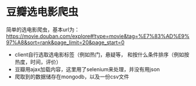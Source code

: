 # 豆瓣选电影爬虫

简单的选电影爬虫，基本url为：https://movie.douban.com/explore#!type=movie&tag=%E7%83%AD%E9%97%A8&sort=rank&page_limit=20&page_start=0

- client自行选取选电影标签（例如热门，悬疑等， 和按什么条件排序（例如按热度，时间，评价）
- 豆瓣用ajax加载内容，这里用了selenium来处理，并没有用json
- 爬取到的数据储存在mongodb，以及一份csv文件




